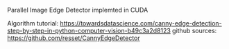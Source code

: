 Parallel Image Edge Detector implemted in CUDA

Algorithm tutorial: https://towardsdatascience.com/canny-edge-detection-step-by-step-in-python-computer-vision-b49c3a2d8123
github sources: https://github.com/resset/CannyEdgeDetector
